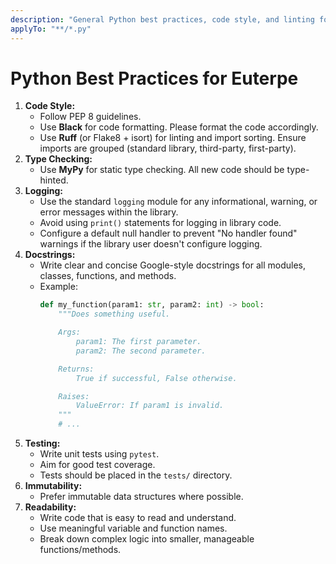 ```yaml
---
description: "General Python best practices, code style, and linting for Euterpe."
applyTo: "**/*.py"
---
```


# Python Best Practices for Euterpe

1.  **Code Style:**
    * Follow PEP 8 guidelines.
    * Use **Black** for code formatting. Please format the code accordingly.
    * Use **Ruff** (or Flake8 + isort) for linting and import sorting. Ensure imports are grouped (standard library, third-party, first-party).
2.  **Type Checking:**
    * Use **MyPy** for static type checking. All new code should be type-hinted.
3.  **Logging:**
    * Use the standard `logging` module for any informational, warning, or error messages within the library.
    * Avoid using `print()` statements for logging in library code.
    * Configure a default null handler to prevent "No handler found" warnings if the library user doesn't configure logging.
4.  **Docstrings:**
    * Write clear and concise Google-style docstrings for all modules, classes, functions, and methods.
    * Example:
        ```python
        def my_function(param1: str, param2: int) -> bool:
            """Does something useful.

            Args:
                param1: The first parameter.
                param2: The second parameter.

            Returns:
                True if successful, False otherwise.

            Raises:
                ValueError: If param1 is invalid.
            """
            # ...
        ```
5.  **Testing:**
    * Write unit tests using `pytest`.
    * Aim for good test coverage.
    * Tests should be placed in the `tests/` directory.
6.  **Immutability:**
    * Prefer immutable data structures where possible.
7.  **Readability:**
    * Write code that is easy to read and understand.
    * Use meaningful variable and function names.
    * Break down complex logic into smaller, manageable functions/methods.